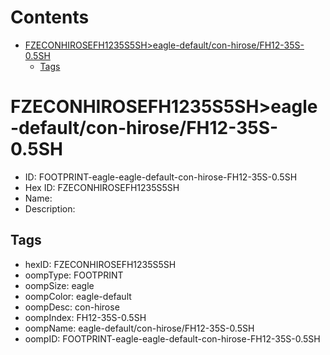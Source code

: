 



Contents
========

* [FZECONHIROSEFH1235S5SH>eagle-default/con-hirose/FH12-35S-0.5SH](#fzeconhirosefh1235s5sheagle-defaultcon-hirosefh12-35s-05sh)
	* [Tags](#tags)

# FZECONHIROSEFH1235S5SH>eagle-default/con-hirose/FH12-35S-0.5SH

- ID: FOOTPRINT-eagle-eagle-default-con-hirose-FH12-35S-0.5SH
- Hex ID: FZECONHIROSEFH1235S5SH
- Name: 
- Description: 

## Tags

- hexID: FZECONHIROSEFH1235S5SH
- oompType: FOOTPRINT
- oompSize: eagle
- oompColor: eagle-default
- oompDesc: con-hirose
- oompIndex: FH12-35S-0.5SH
- oompName: eagle-default/con-hirose/FH12-35S-0.5SH
- oompID: FOOTPRINT-eagle-eagle-default-con-hirose-FH12-35S-0.5SH
